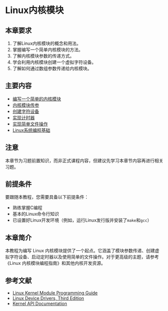# Linux内核模块

## 本章要求

1. 了解Linux内核模块的概念和用法。
2. 掌握编写一个简单内核模块的方法。
3. 了解内核模块参数的传递方式。
4. 学会利用内核模块创建一个虚拟字符设备。
5. 了解如何通过数组参数传递给内核模块。

## 主要内容

- [编写一个简单的内核模块](./chapter_2_1.md)
- [内核模块传参](./chapter_2_2.md)
- [创建字符设备](./chapter_2_3.md)
- [实现计时器](./chapter_2_4.md)
- [实现简单文件操作](./chapter_2_5.md)
- [Linux系统编程基础](./chapter_2_6.md)

## 注意

本章节为习题前置知识，而非正式课程内容，但建议先学习本章节内容再进行相关习题。


## 前提条件
要跟随本教程，您需要具备以下前提条件：
- 熟练掌握C编程
- 基本的Linux命令行知识
- 已设置好Linux开发环境（例如，运行Linux发行版并安装了`make`和`gcc`）

## 本章简介

本教程为编写 Linux 内核模块提供了一个起点。它涵盖了模块参数传递、创建虚拟字符设备、启动定时器以及使用简单的文件操作。对于更高级的主题，请参考《Linux 内核模块编程指南》和其他内核开发资源。


## 参考文献

- [Linux Kernel Module Programming Guide](https://tldp.org/LDP/lkmpg/2.6/html/)
- [Linux Device Drivers, Third Edition](https://lwn.net/Kernel/LDD3/)
- [Kernel API Documentation](https://www.kernel.org/doc/html/latest/)

